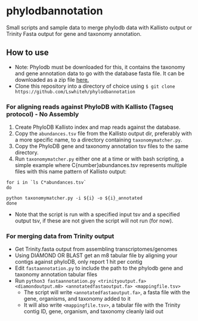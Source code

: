 # phylodbannotation
Small scripts and sample data to merge phylodb data with Kallisto output or Trinity Fasta output for gene and taxonomy annotation.  


## How to use
- Note: Phylodb must be downloaded for this, it contains the taxonomy and gene annotation data to go with the database fasta file. It can be downloaded as a zip file [here.](https://drive.google.com/folderview?id=0B-BsLZUMHrDQfldGeDRIUHNZMEREY0g3ekpEZFhrTDlQSjQtbm5heC1QX2V6TUxBeFlOejQ&usp=sharing)
- Clone this repository into a directory of choice using `$ git clone https://github.com/Lswhiteh/phylodbannotation`

### For aligning reads against PhyloDB with Kallisto (Tagseq protocol) - No Assembly
1. Create PhyloDB Kallisto index and map reads against the database.
2. Copy the `abundances.tsv` file from the Kallisto output dir, preferably with a more specific name, to a directory containing `taxonomymatcher.py`. 
3. Copy the PhyloDB gene and taxonomy annotation tsv files to the same directory.
4. Run `taxonomymatcher.py` either one at a time or with bash scripting, a simple example where C{number}abundances.tsv represents multiple files with this name pattern of Kallisto output:
 
```
for i in `ls C*abundances.tsv`
do

python taxonomymatcher.py -i ${i} -o ${i}_annotated
done
```
- Note that the script is run with a specified input tsv and a specified output tsv, if these are not given the script will not run (for now). 

### For merging data from Trinity output
- Get Trinity.fasta output from assembling transcriptomes/genomes
- Using DIAMOND OR BLAST get an m8 tabular file by aligning your contigs against phyloDB, only report 1 hit per contig
- Edit `fastaannotation.py` to include the path to the phylodb gene and taxonomy annotation tabular files
- Run `python3 fastaannotation.py <trinityoutput.fa> <diamondoutput.m8> <annotatedfastaoutput.fa> <mappingfile.tsv>`
  - The script will write `<annotatedfastaoutput.fa>`, a fasta file with the gene, organisms, and taxonomy added to it
  - It will also write `<mappingfile.tsv>`, a tabular file with the Trinity contig ID, gene, organism, and taxonomy cleanly laid out
